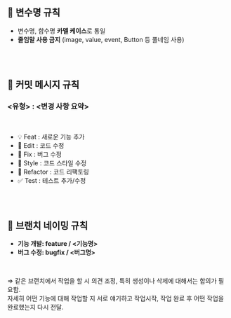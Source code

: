 ## 📌 변수명 규칙

- 변수명, 함수명 **카멜 케이스**로 통일
- **줄임말 사용 금지**
    (image, value, event, Button 등 풀네임 사용)

<br><br>

## 📌 커밋 메시지 규칙

### <유형> : <변경 사항 요약>

<br>

- 💡 Feat : 새로운 기능 추가
- 💫 Edit : 코드 수정
- 🐛 Fix : 버그 수정
- 🎨 Style : 코드 스타일 수정
- 🔨 Refactor : 코드 리팩토링
- ✅ Test : 테스트 추가/수정

<br><br>

## 📌 브랜치 네이밍 규칙

- **기능 개발: feature / <기능명>**
- **버그 수정: bugfix / <버그명>**

<br>

⇒ 같은 브랜치에서 작업을 할 시 의견 조정, 특히 생성이나 삭제에 대해서는 합의가 필요함.    
  자세히 어떤 기능에 대해 작업할 지 서로 얘기하고 작업시작, 작업 완료 후 어떤 작업을 완료했는지 다시 전달.
